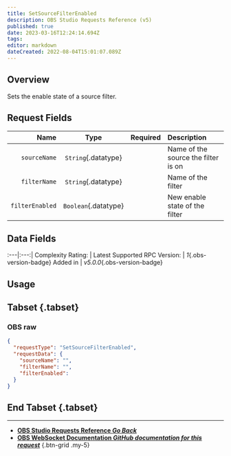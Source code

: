 ```yaml
---
title: SetSourceFilterEnabled
description: OBS Studio Requests Reference (v5)
published: true
date: 2023-03-16T12:24:14.694Z
tags: 
editor: markdown
dateCreated: 2022-08-04T15:01:07.089Z
---
```


## Overview
Sets the enable state of a source filter.

## Request Fields
Name | Type | Required| Description |
----:|:----:|:-------:|:------------|
`sourceName` | `String`{.datatype} | <i class="mdi mdi-check-bold"></i> | Name of the source the filter is on
`filterName` | `String`{.datatype} | <i class="mdi mdi-check-bold"></i> | Name of the filter
`filterEnabled` | `Boolean`{.datatype} | <i class="mdi mdi-check-bold"></i> | New enable state of the filter

## Data Fields
:---|:---:|
Complexity Rating: | <span class="stars stars--3"></span>
Latest Supported RPC Version: | *1*{.obs-version-badge}
Added in | *v5.0.0*{.obs-version-badge}

## Usage
## Tabset {.tabset}
### OBS raw
```json
{
  "requestType": "SetSourceFilterEnabled",
  "requestData": {
    "sourceName": "",
    "filterName": "",
    "filterEnabled": 
  }
}
```
## End Tabset {.tabset}

---

- [<i class="mdi mdi-chevron-left"></i>**OBS Studio Requests Reference *Go Back***](/Broadcasters/OBS/Requests)
- [<i class="mdi mdi-github"></i> **OBS WebSocket Documentation *GitHub documentation for this request***](https://github.com/obsproject/obs-websocket/blob/master/docs/generated/protocol.md#setsourcefilterenabled)
{.btn-grid .my-5}